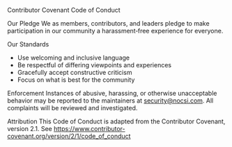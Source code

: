 Contributor Covenant Code of Conduct

Our Pledge
We as members, contributors, and leaders pledge to make participation in our community a harassment‑free experience for everyone.

Our Standards
- Use welcoming and inclusive language
- Be respectful of differing viewpoints and experiences
- Gracefully accept constructive criticism
- Focus on what is best for the community

Enforcement
Instances of abusive, harassing, or otherwise unacceptable behavior may be reported to the maintainers at security@nocsi.com. All complaints will be reviewed and investigated.

Attribution
This Code of Conduct is adapted from the Contributor Covenant, version 2.1.
See https://www.contributor-covenant.org/version/2/1/code_of_conduct

